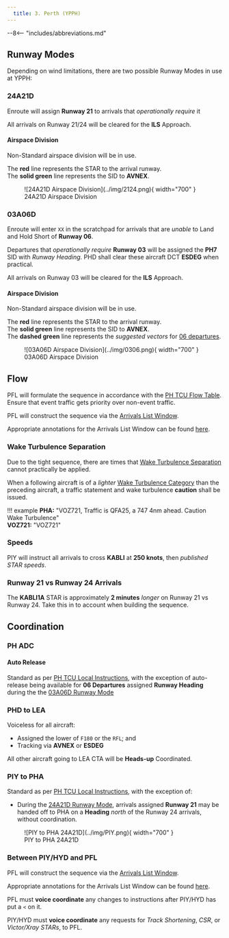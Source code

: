 ```yaml
---
  title: 3. Perth (YPPH)
---
```


--8<-- "includes/abbreviations.md"

## Runway Modes
Depending on wind limitations, there are two possible Runway Modes in use at YPPH:

### 24A21D
Enroute will assign **Runway 21** to arrivals that *operationally require* it

All arrivals on Runway 21/24 will be cleared for the **ILS** Approach.

#### Airspace Division
Non-Standard airspace division will be in use.

The **red** line represents the STAR to the arrival runway.  
The **solid green** line represents the SID to **AVNEX**.  

<figure markdown>
![24A21D Airspace Division](../img/2124.png){ width="700" }
  <figcaption>24A21D Airspace Division</figcaption>
</figure>

### 03A06D
Enroute will enter `XX` in the scratchpad for arrivals that are *unable* to Land and Hold Short of **Runway 06**.

Departures that *operationally require* **Runway 03** will be assigned the **PH7** SID with *Runway Heading*. PHD shall clear these aircraft DCT **ESDEG** when practical.

All arrivals on Runway 03 will be cleared for the **ILS** Approach.

#### Airspace Division
Non-Standard airspace division will be in use.

The **red** line represents the STAR to the arrival runway.  
The **solid green** line represents the SID to **AVNEX**.  
The **dashed green** line represents the *suggested vectors* for [06 departures](#06-departures).

<figure markdown>
![03A06D Airspace Division](../img/0306.png){ width="700" }
  <figcaption>03A06D Airspace Division</figcaption>
</figure>

## Flow
PFL will formulate the sequence in accordance with the [PH TCU Flow Table](../../../terminal/perth/#flow). Ensure that event traffic gets priority over non-event traffic.

PFL will construct the sequence via the [Arrivals List Window](../../../controller-skills/sequencing/#arrivals-list).

Appropriate annotations for the Arrivals List Window can be found [here](../../../client/annotations/#sequencingflow).

### Wake Turbulence Separation
Due to the tight sequence, there are times that [Wake Turbulence Separation](../../../separation-standards/waketurb/#airspace) cannot practically be applied.

When a following aircraft is of a *lighter* [Wake Turbulence Category](../../../separation-standards/waketurb/#categories) than the preceding aircraft, a traffic statement and wake turbulence **caution** shall be issued.

!!! example
    **PHA:** "VOZ721, Traffic is QFA25, a 747 4nm ahead. Caution Wake Turbulence"  
    **VOZ721:** "VOZ721"

### Speeds
PIY will instruct all arrivals to cross **KABLI** at **250 knots**, then *published STAR speeds*.

### Runway 21 vs Runway 24 Arrivals
The **KABLI1A** STAR is approximately **2 minutes** *longer* on Runway 21 vs Runway 24. Take this in to account when building the sequence.

## Coordination
### PH ADC
#### Auto Release
Standard as per [PH TCU Local Instructions](../../../terminal/perth/#ph-adc), with the exception of auto-release being available for **06 Departures** assigned **Runway Heading** during the the [03A06D Runway Mode](#03a06d)

### PHD to LEA
Voiceless for all aircraft:

- Assigned the lower of `F180` or the `RFL`; and  
- Tracking via **AVNEX** or **ESDEG**

All other aircraft going to LEA CTA will be **Heads-up** Coordinated.

### PIY to PHA
Standard as per [PH TCU Local Instructions](../../../terminal/perth/#arrivals), with the exception of:

- During the [24A21D Runway Mode](#24a21d), arrivals assigned **Runway 21** may be handed off to PHA on a **Heading** *north* of the Runway 24 arrivals, without coordination.

<figure markdown>
![PIY to PHA 24A21D](../img/PIY.png){ width="700" }
  <figcaption>PIY to PHA 24A21D</figcaption>
</figure>

### Between PIY/HYD and PFL
PFL will construct the sequence via the [Arrivals List Window](../../../controller-skills/sequencing/#arrivals-list).

Appropriate annotations for the Arrivals List Window can be found [here](../../../client/annotations/#sequencingflow).

PFL must **voice coordinate** any changes to instructions after PIY/HYD has put a `<` on it.

PIY/HYD must **voice coordinate** any requests for *Track Shortening*, *CSR*, or *Victor/Xray STARs*, to PFL.
